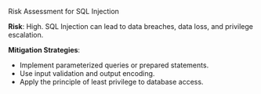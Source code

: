 Risk Assessment for SQL Injection

**Risk**: High. SQL Injection can lead to data breaches, data loss, and privilege escalation.

**Mitigation Strategies**:
- Implement parameterized queries or prepared statements.
- Use input validation and output encoding.
- Apply the principle of least privilege to database access.
